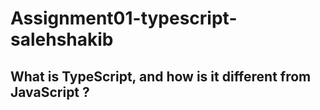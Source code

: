 # Assignment01-typescript-salehshakib

## What is TypeScript, and how is it different from JavaScript ?